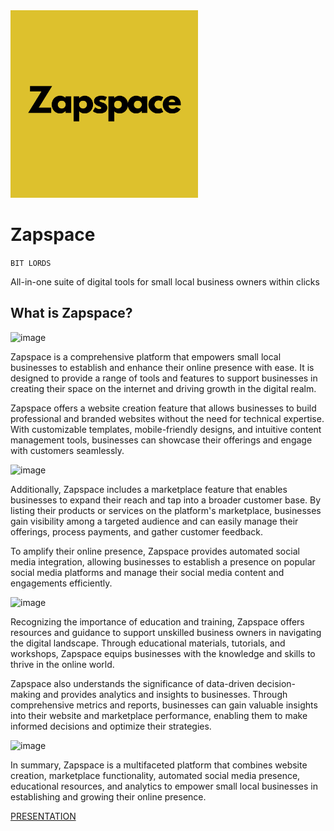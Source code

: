 <img src="./frontend/assets/Zapspace.png" width="300" height="300" />

# Zapspace

`BIT LORDS`

All-in-one suite of digital tools for small local business owners within clicks

## What is Zapspace?

![image](https://github.com/anuragrajanp/zapspace/assets/69390743/ac38f17b-f3a1-404e-ad25-511d58c5faef)

Zapspace is a comprehensive platform that empowers small local businesses to establish and enhance their online presence with ease. It is designed to provide a range of tools and features to support businesses in creating their space on the internet and driving growth in the digital realm.

Zapspace offers a website creation feature that allows businesses to build professional and branded websites without the need for technical expertise. With customizable templates, mobile-friendly designs, and intuitive content management tools, businesses can showcase their offerings and engage with customers seamlessly.

![image](https://github.com/anuragrajanp/zapspace/assets/69390743/fde38e7c-1cba-4b74-938b-90812a178b89)

Additionally, Zapspace includes a marketplace feature that enables businesses to expand their reach and tap into a broader customer base. By listing their products or services on the platform's marketplace, businesses gain visibility among a targeted audience and can easily manage their offerings, process payments, and gather customer feedback.

To amplify their online presence, Zapspace provides automated social media integration, allowing businesses to establish a presence on popular social media platforms and manage their social media content and engagements efficiently.

![image](https://github.com/anuragrajanp/zapspace/assets/69390743/a6a4cb01-6556-416b-8cfa-26bb3c9fb5b1)

Recognizing the importance of education and training, Zapspace offers resources and guidance to support unskilled business owners in navigating the digital landscape. Through educational materials, tutorials, and workshops, Zapspace equips businesses with the knowledge and skills to thrive in the online world.

Zapspace also understands the significance of data-driven decision-making and provides analytics and insights to businesses. Through comprehensive metrics and reports, businesses can gain valuable insights into their website and marketplace performance, enabling them to make informed decisions and optimize their strategies.

![image](https://github.com/anuragrajanp/zapspace/assets/69390743/c98d6f9f-e664-4352-a771-3414710d04ee)

In summary, Zapspace is a multifaceted platform that combines website creation, marketplace functionality, automated social media presence, educational resources, and analytics to empower small local businesses in establishing and growing their online presence.

[PRESENTATION](https://www.canva.com/design/DAFmuPYkat0/shs3sTOVtS4pAmZujVdiug/edit?utm_content=DAFmuPYkat0&utm_campaign=designshare&utm_medium=link2&utm_source=sharebutton)
